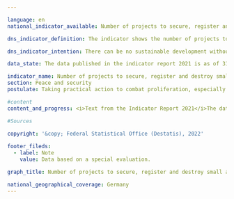 ```yaml
---

language: en    
national_indicator_available: Number of projects to secure, register and destroy small arms and light weapons carried out by Germany in affected regions of the world    

dns_indicator_definition: The indicator shows the number of projects to secure, register and destroy small arms and light weapons (SALW) carried out in Africa, Eastern and South-Eastern Europe, Latin America and Asia with German financial support.    

dns_indicator_intention: There can be no sustainable development without peace and no peace without sustainable development – as emphasised in the preamble to the 2030 Agenda for Sustainable Development. With the measures covered by this indicator, Germany contributes to peacekeeping in a specific and tangible way. The goal is for Germany to carry out at least 15 projects to secure, register and destroy SALW each year.    

data_state: The data published in the indicator report 2021 is as of 31.12.2020. The data shown on the DNS-Online-Platform is updated regularly, so that more current data may be available online than published in the indicator report 2021.    

indicator_name: Number of projects to secure, register and destroy small arms and light weapons carried out by Germany in affected regions of the world    
section: Peace and security    
postulate: Taking practical action to combat proliferation, especially of small arms    

#content     
content_and_progress: <i>Text from the Indicator Report 2021</i>The data for the indicator come from a special evaluation by the Federal Foreign Office. This special evaluation found that the number of projects run per year rose from 8 in 2006 to 31 in 2019. According to the evaluation, the goal of Germany involving itself through at least 15 projects annually was already achieved for the first time in 2012. With the exception of 2013, that target was also reached or even exceeded in the years that followed. The regional focuses of Germany’s involvement were in East and West Africa, the Western Balkans and Ukraine. Other projects were supported in Latin America and the Caribbean. It is possible that projects with run-times longer than one year were counted more than once.<br>The projects reported are not all financed exclusively by the Federal Foreign Office but may also receive third-party funds. The indicator therefore includes those projects only partially funded from the public purse. Notably, the number of projects carried out says nothing about their scale or their level of success. Clearly formulated and communicated criteria are essential, moreover, for a project to be unequivocally categorised as in line with the indicator’s aims. The German Government’s Annual Disarmament Report contains a list of projects with the objective of SALW control, alongside their sources of funding. Their number differs from those reported for this indicator. One reason for this may be the particular focus of individual projects, which affects whether they are taken into account. This means that the indicator depicts more than the extent of state involvement in these projects.<br>In accordance with the guidelines on statistical reporting issued by its Development Assistance Committee, the Organisation for Economic Co-operation and Development (OECD) also publishes detailed figures on projects for reintegration and SALW control (CRS Purpose Code 15240). There are some discrepancies here too, which may arise from a project, though its objective is SALW control, being part of a larger project with a focus which precludes its inclusion in this category.<br>If the indicator were based on the number of projects counted in the above-mentioned OECD category, the target of at least 15 projects would have been reached in 2006 and every year since 2016. The target value would not have been achieved in the intervening years. In 2019, the OECD counted 22 projects. However, those projects also included measures for reintegrating former combatants from armed groups into society. Without such reintegration projects, the number of project exclusively or chiefly intended to combat SALW would be lower.    

#Sources    
    
copyright: '&copy; Federal Statistical Office (Destatis), 2022'    

footer_fileds:
  - label: Note
    value: Data based on a special evaluation.    

graph_title: Number of projects to secure, register and destroy small arms and light weapons carried out by Germany in affected regions of the world    

national_geographical_coverage: Germany    
---
```



<div>
  <div class="my-header">
    <h3>
      </a>
    </h3>
  </div>
  <div class="my-header-note">
  </div>
</div>
